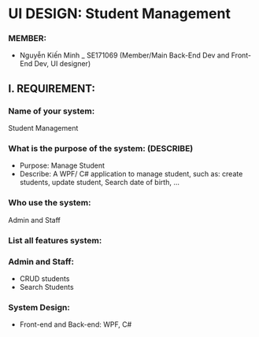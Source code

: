 # UI DESIGN: Student Management

### MEMBER:

- Nguyễn Kiến Minh \_ SE171069 (Member/Main Back-End Dev and Front-End Dev, UI designer)

## I. REQUIREMENT:

### Name of your system:

Student Management

### What is the purpose of the system: (DESCRIBE)

- Purpose: Manage Student
- Describe: A WPF/ C# application to manage student, such as: create students, update student, Search date of birth, ...

### Who use the system:

Admin and Staff

### List all features system:

### Admin and Staff:

- CRUD students
- Search Students

### System Design:
- Front-end and Back-end: WPF, C#
